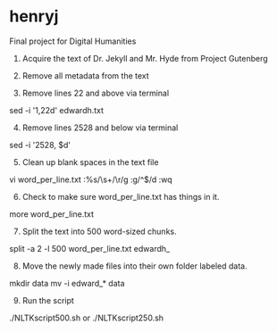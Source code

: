 # henryj
Final project for Digital Humanities

1. Acquire the text of Dr. Jekyll and Mr. Hyde from Project Gutenberg

2. Remove all metadata from the text

3. Remove lines 22 and above via terminal

sed -i '1,22d' edwardh.txt

4. Remove lines 2528 and below via terminal

sed -i '2528, $d'

5. Clean up blank spaces in the text file

vi word_per_line.txt
:%s/\s\+/\r/g
:g/^$/d
:wq

6. Check to make sure word_per_line.txt has things in it.

more word_per_line.txt

7. Split the text into 500 word-sized chunks.

split -a 2 -l 500 word_per_line.txt edwardh_

8. Move the newly made files into their own folder labeled data.

mkdir data
mv -i edward_* data

9. Run the script

./NLTKscript500.sh or ./NLTKscript250.sh
